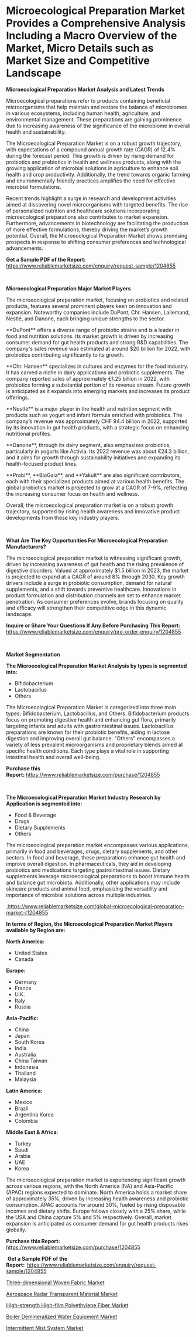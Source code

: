 <p><h1>Microecological Preparation Market Provides a Comprehensive Analysis Including a Macro Overview of the Market, Micro Details such as Market Size and Competitive Landscape</h1></p><p><strong>Microecological Preparation Market Analysis and Latest Trends</strong></p>
<p><p>Microecological preparations refer to products containing beneficial microorganisms that help maintain and restore the balance of microbiomes in various ecosystems, including human health, agriculture, and environmental management. These preparations are gaining prominence due to increasing awareness of the significance of the microbiome in overall health and sustainability.</p><p>The Microecological Preparation Market is on a robust growth trajectory, with expectations of a compound annual growth rate (CAGR) of 12.4% during the forecast period. This growth is driven by rising demand for probiotics and prebiotics in health and wellness products, along with the growing application of microbial solutions in agriculture to enhance soil health and crop productivity. Additionally, the trend towards organic farming and environmentally friendly practices amplifies the need for effective microbial formulations.</p><p>Recent trends highlight a surge in research and development activities aimed at discovering novel microorganisms with targeted benefits. The rise of personalized nutrition and healthcare solutions incorporating microecological preparations also contributes to market expansion. Furthermore, advancements in biotechnology are facilitating the production of more effective formulations, thereby driving the market’s growth potential. Overall, the Microecological Preparation Market shows promising prospects in response to shifting consumer preferences and technological advancements.</p></p>
<p><strong>Get a Sample PDF of the Report:&nbsp;</strong> <a href="https://www.reliablemarketsize.com/enquiry/request-sample/1204855?utm_campaign=1895&utm_medium=2&utm_source=Github&utm_content=ia&utm_term=26032025&utm_id=microecological-preparation">https://www.reliablemarketsize.com/enquiry/request-sample/1204855</a></p>
<p>&nbsp;</p>
<p><strong>Microecological Preparation Major Market Players</strong></p>
<p><p>The microecological preparation market, focusing on probiotics and related products, features several prominent players keen on innovation and expansion. Noteworthy companies include DuPont, Chr. Hansen, Lallemand, Nestlé, and Danone, each bringing unique strengths to the sector.</p><p>**DuPont** offers a diverse range of probiotic strains and is a leader in food and nutrition solutions. Its market growth is driven by increasing consumer demand for gut health products and strong R&D capabilities. The company's sales revenue was estimated at around $20 billion for 2022, with probiotics contributing significantly to its growth.</p><p>**Chr. Hansen** specializes in cultures and enzymes for the food industry. It has carved a niche in dairy applications and probiotic supplements. The company reported sales of approximately €1.25 billion in 2022, with probiotics forming a substantial portion of its revenue stream. Future growth is anticipated as it expands into emerging markets and increases its product offerings.</p><p>**Nestlé** is a major player in the health and nutrition segment with products such as yogurt and infant formula enriched with probiotics. The company’s revenue was approximately CHF 94.4 billion in 2022, supported by its innovation in gut health products, with a strategic focus on enhancing nutritional profiles.</p><p>**Danone**, through its dairy segment, also emphasizes probiotics, particularly in yogurts like Activia. Its 2022 revenue was about €24.3 billion, and it aims for growth through sustainability initiatives and expanding its health-focused product lines.</p><p>**Probi**, **BioGaia**, and **Yakult** are also significant contributors, each with their specialized products aimed at various health benefits. The global probiotics market is projected to grow at a CAGR of 7-9%, reflecting the increasing consumer focus on health and wellness. </p><p>Overall, the microecological preparation market is on a robust growth trajectory, supported by rising health awareness and innovative product developments from these key industry players.</p></p>
<p>&nbsp;</p>
<p><strong>What Are The Key Opportunities For Microecological Preparation Manufacturers?</strong></p>
<p><p>The microecological preparation market is witnessing significant growth, driven by increasing awareness of gut health and the rising prevalence of digestive disorders. Valued at approximately $1.5 billion in 2023, the market is projected to expand at a CAGR of around 8% through 2030. Key growth drivers include a surge in probiotic consumption, demand for natural supplements, and a shift towards preventive healthcare. Innovations in product formulation and distribution channels are set to enhance market penetration. As consumer preferences evolve, brands focusing on quality and efficacy will strengthen their competitive edge in this dynamic landscape.</p></p>
<p><strong>Inquire or Share Your Questions If Any Before Purchasing This Report:</strong> <a href="https://www.reliablemarketsize.com/enquiry/pre-order-enquiry/1204855?utm_campaign=1895&utm_medium=2&utm_source=Github&utm_content=ia&utm_term=26032025&utm_id=microecological-preparation">https://www.reliablemarketsize.com/enquiry/pre-order-enquiry/1204855</a></p>
<p>&nbsp;</p>
<p><strong>Market Segmentation</strong></p>
<p><strong>The Microecological Preparation Market Analysis by types is segmented into:</strong></p>
<p><ul><li>Bifidobacterium</li><li>Lactobacillus</li><li>Others</li></ul></p>
<p><p>The Microecological Preparation Market is categorized into three main types: Bifidobacterium, Lactobacillus, and Others. Bifidobacterium products focus on promoting digestive health and enhancing gut flora, primarily targeting infants and adults with gastrointestinal issues. Lactobacillus preparations are known for their probiotic benefits, aiding in lactose digestion and improving overall gut balance. "Others" encompasses a variety of less prevalent microorganisms and proprietary blends aimed at specific health conditions. Each type plays a vital role in supporting intestinal health and overall well-being.</p></p>
<p><strong>Purchase this Report:&nbsp;</strong><a href="https://www.reliablemarketsize.com/purchase/1204855?utm_campaign=1895&utm_medium=2&utm_source=Github&utm_content=ia&utm_term=26032025&utm_id=microecological-preparation">https://www.reliablemarketsize.com/purchase/1204855</a></p>
<p>&nbsp;</p>
<p><strong>The Microecological Preparation Market Industry Research by Application is segmented into:</strong></p>
<p><ul><li>Food & Beverage</li><li>Drugs</li><li>Dietary Supplements</li><li>Others</li></ul></p>
<p><p>The microecological preparation market encompasses various applications, primarily in food and beverages, drugs, dietary supplements, and other sectors. In food and beverage, these preparations enhance gut health and improve overall digestion. In pharmaceuticals, they aid in developing probiotics and medications targeting gastrointestinal issues. Dietary supplements leverage microecological preparations to boost immune health and balance gut microbiota. Additionally, other applications may include skincare products and animal feed, emphasizing the versatility and importance of microbial solutions across multiple industries.</p></p>
<p><a href="https://www.reliablemarketsize.com/global-microecological-preparation-market-r1204855?utm_campaign=1895&utm_medium=2&utm_source=Github&utm_content=ia&utm_term=26032025&utm_id=microecological-preparation">&nbsp;https://www.reliablemarketsize.com/global-microecological-preparation-market-r1204855</a></p>
<p><strong>In terms of Region, the Microecological Preparation Market Players available by Region are:</strong></p>
<p>
    <p> <strong> North America: </strong>
        <ul>
            <li>United States</li>
            <li>Canada</li>
        </ul>
        </p> 
    <p> <strong> Europe: </strong>
        <ul>
            <li>Germany</li>
            <li>France</li>
            <li>U.K.</li>
            <li>Italy</li>
            <li>Russia</li>
        </ul>
        </p> 
    <p> <strong> Asia-Pacific: </strong>
        <ul>
            <li>China</li>
            <li>Japan</li>
            <li>South Korea</li>
            <li>India</li>
            <li>Australia</li>
            <li>China Taiwan</li>
            <li>Indonesia</li>
            <li>Thailand</li>
            <li>Malaysia</li>
        </ul>
        </p> 
    <p> <strong> Latin America: </strong>
        <ul>
            <li>Mexico</li>
            <li>Brazil</li>
            <li>Argentina Korea</li>
            <li>Colombia</li>
        </ul>
        </p> 
    <p> <strong> Middle East & Africa: </strong>
        <ul>
            <li>Turkey</li>
            <li>Saudi</li>
            <li>Arabia</li>
            <li>UAE</li>
            <li>Korea</li>
        </ul>
    </p>
    </p>
<p><p>The microecological preparation market is experiencing significant growth across various regions, with the North America (NA) and Asia-Pacific (APAC) regions expected to dominate. North America holds a market share of approximately 35%, driven by increasing health awareness and probiotic consumption. APAC accounts for around 30%, fueled by rising disposable incomes and dietary shifts. Europe follows closely with a 25% share, while the USA and China capture 5% and 5% respectively. Overall, market expansion is anticipated as consumer demand for gut health products rises globally.</p></p>
<p><strong>Purchase this Report: </strong><a href="https://www.reliablemarketsize.com/purchase/1204855?utm_campaign=1895&utm_medium=2&utm_source=Github&utm_content=ia&utm_term=26032025&utm_id=microecological-preparation">https://www.reliablemarketsize.com/purchase/1204855</a></p>
<p>&nbsp;<strong>Get a Sample PDF of the Report:&nbsp;&nbsp;</strong><a href="https://www.reliablemarketsize.com/enquiry/request-sample/1204855?utm_campaign=1895&utm_medium=2&utm_source=Github&utm_content=ia&utm_term=26032025&utm_id=microecological-preparation">https://www.reliablemarketsize.com/enquiry/request-sample/1204855</a></p>
<p><strong></strong></p>
<p><p><a href="https://github.com/salkidtodo/Market-Research-Report-List-1/blob/main/three-dimensional-woven-fabric-market.md?utm_campaign=1895&utm_medium=2&utm_source=Github&utm_content=ia&utm_term=26032025&utm_id=microecological-preparation">Three-dimensional Woven Fabric Market</a></p><p><a href="https://github.com/ildyduedu/Market-Research-Report-List-1/blob/main/aerospace-radar-transparent-material-market.md?utm_campaign=1895&utm_medium=2&utm_source=Github&utm_content=ia&utm_term=26032025&utm_id=microecological-preparation">Aerospace Radar Transparent Material Market</a></p><p><a href="https://github.com/eleussabra/Market-Research-Report-List-1/blob/main/high-strength-high-film-polyethylene-fiber-market.md?utm_campaign=1895&utm_medium=2&utm_source=Github&utm_content=ia&utm_term=26032025&utm_id=microecological-preparation">High-strength High-film Polyethylene Fiber Market</a></p><p><a href="https://github.com/buluckcapps2/Market-Research-Report-List-1/blob/main/boiler-demineralized-water-equipment-market.md?utm_campaign=1895&utm_medium=2&utm_source=Github&utm_content=ia&utm_term=26032025&utm_id=microecological-preparation">Boiler Demineralized Water Equipment Market</a></p><p><a href="https://github.com/floengsubb/Market-Research-Report-List-1/blob/main/intermittent-mist-system-market.md?utm_campaign=1895&utm_medium=2&utm_source=Github&utm_content=ia&utm_term=26032025&utm_id=microecological-preparation">Intermittent Mist System Market</a></p></p>